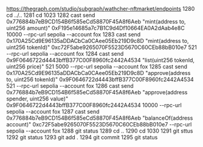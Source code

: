 https://thegraph.com/studio/subgraph/wathcher-nftmarket/endpoints 
1280  cd ../..
 1281  cd 1023
 1282  cast send 0x776884b7eB9CD154B6f585eCd58870F45A8f6Aeb "mint(address to, uint256 amount)" 0xF195e14685a7c7B1C9d4Df10664EA0A2dAab4e8C 10000 --rpc-url sepolia --account fox
 1283  cast send 0x170A25Cd9E96135aDDACbCa0CAee05Eb219D9c8D "mint(address to, uint256 tokenId)" 0xc72F5abe9265070F5523D5670C60CEb88bB010e7 521 --rpc-url sepolia --account fox
 1284  cast send 0x9F0646722d4443bffB377C00F8960fc2442A4534 "list(uint256 tokenId, uint256 price)" 521 5000 --rpc-url sepolia --account fox
 1285  cast send 0x170A25Cd9E96135aDDACbCa0CAee05Eb219D9c8D "approve(address to, uint256 tokenId)" 0x9F0646722d4443bffB377C00F8960fc2442A4534 521 --rpc-url sepolia --account fox
 1286  cast send 0x776884b7eB9CD154B6f585eCd58870F45A8f6Aeb "approve(address spender, uint256 value)" 0x9F0646722d4443bffB377C00F8960fc2442A4534 10000 --rpc-url sepolia --account fox
 1287  cast send 0x776884b7eB9CD154B6f585eCd58870F45A8f6Aeb "balanceOf(address account)" 0xc72F5abe9265070F5523D5670C60CEb88bB010e7  --rpc-url sepolia --account fox
 1288  git status
 1289  cd ..
 1290  cd 1030
 1291  git sttus
 1292  git status
 1293  git add .
 1294  git commit 
 1295  git status
